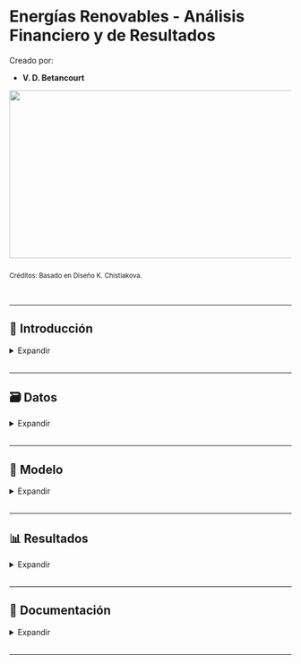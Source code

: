# Energías Renovables - Análisis Financiero y de Resultados

Creado por:

*  **V. D. Betancourt**


<img src="https://github.com/vbleal/Energy/blob/main/zImag/Ban_Energy_Financials.gif" width="1000" height="300">

<sub>Créditos: Basado en Diseño K. Chistiakova.</sub>





<br>

---

## 📃 Introducción


<details>
<summary>Expandir </summary>

<br>


### 📄 Descripción

El presente proyecto pertenece al ámbito de las **Energías Renovables**. En particular, está enfocado en datos de **Estados Financieros y de Resultados** de una **Empresa**.



<br>

### 🎯 Objetivo


El presente proyecto tiene como finalidad estudiar la **Información Financiera Anual de la Empresa**, del **2011** al **2023**, por medio de:

* Generar un *Análisis Exploratorio de Datos*, incluyendo diversas visualizaciones diseñadas en Seaborn.

* Generar *Predicciones* con diferentes modelos, tales como: Redes Neuronales y Regresión Múltiple.

  
</details>









<br>

---

## 🗃️ Datos


<details>
<summary>Expandir </summary>

<br>


Se ha creado un fichero en MS Excel, llamado **`'fin_data_energy.xlsx'`**, con la **Información Financiera Anual** de la Empresa, disponible en su sitio web, por lo que es *información pública*.

El dataset **`'fin_data_energy.xlsx'`** consta de **17 campos** que se describen a continuación.

<br>

### Cuentas de Referencia

* **`Fecha`**: Indica cuándo se recogieron o reportaron los datos financieros.

* **`Empresa`**: El nombre de la empresa a la que pertenecen los datos financieros. Aunque el Análisis de este proyecto trata de una sola Empresa, el dataset hace distinción entre 2 empresas debido al cambio de nombre de la empresa original, a partir de 2015.



<br>

### Cuentas del Balance

* **`Activo no corriente`**: Se refiere a los activos que no se espera que se conviertan en efectivo o que no se usarán dentro de un año. Ejemplos incluyen bienes inmuebles, maquinaria y patentes.

* **`Activo corriente`**: Incluye todos los activos que se espera que se conviertan en efectivo, se vendan o se consuman en el plazo de un año o menos. Ejemplos comunes son el efectivo, inventarios y cuentas por cobrar.

* **`Total Activo`**: La suma de los activos corrientes y no corrientes. Representa todos los recursos económicos controlados por la empresa.

* **`Patrimonio neto`**: También conocido como capital propio, es el valor residual de los activos de la empresa menos sus pasivos. Es básicamente lo que los propietarios de la empresa poseen.

* **`Pasivo no corriente`**: Deudas o obligaciones financieras que no se espera que sean liquidadas dentro del próximo año fiscal. Ejemplos incluyen préstamos a largo plazo y bonos emitidos.

* **`Pasivo corriente`**: Deudas o obligaciones que deben ser pagadas dentro de un año. Incluye cosas como cuentas por pagar, deudas a corto plazo y otros pasivos a corto plazo.

* **`Total Pasivo`**: Representa la suma de los pasivos corrientes y no corrientes.

* **`Total Pasivo y Patrimonio`**: Es la suma del Patrimonio neto y el Total Pasivo.




<br>

### Cuentas de Resultados

* **`Ingresos de las operaciones`**: Los ingresos generados por las actividades principales de la empresa, excluyendo los ingresos extraordinarios.

* **`Margen Bruto`**: Los ingresos de las operaciones menos el costo de los bienes vendidos. Es una medida de la eficiencia de producción y ventas de la empresa.

* **`EBITDA`**: Acrónimo de "Earnings Before Interest, Taxes, Depreciation, and Amortization" (Ganancias antes de intereses, impuestos, depreciación y amortización). Es un indicador de la rentabilidad operativa de la empresa antes de ciertos factores financieros y contables.

* **`EBIT`**: Acrónimo de "Earnings Before Interest and Taxes" (Ganancias antes de intereses e impuestos). Similar al EBITDA pero sin excluir la depreciación y la amortización.

* **`Resultado antes de impuestos`**: Las ganancias de la empresa antes de que se hayan deducido los impuestos. Indica la rentabilidad antes de la intervención fiscal.

* **`Resultado consolidado del ejercicio`**: Las ganancias totales de la empresa, incluyendo todas sus subsidiarias, después de deducir gastos e impuestos.

* **`Resultado neto atribuible a la sociedad dominante`**: El beneficio neto que corresponde a la empresa matriz después de considerar los intereses de minoritarios y otros factores. Es la parte del beneficio neto que realmente pertenece a la empresa controladora.



<br>

### Notas importantes

* La información original se encuentra en **miles de euros**.

* El dataset **`'fin_data_energy.xlsx'`** contiene los datos en **euros**.

* En este Proyecto/Notebook, se toma la información en euros del dataset **`'fin_data_energy.xlsx'`** y se trabaja en **millones de euros**.

* Se identificó en la información original que el campo **`'Total Pasivo'`** incluía los datos del Pasivo y del Patrimonio. Con la finalidad de ahorrar tiempo, el dataset **`'fin_data_energy.xlsx'`** contiene la separación de esta información. Es decir, ahora **`'Total Pasivo'`** contiene sólo los datos de los Pasivos, se creó una nueva columna para el **`'Patrimonio neto'`**, y el **`'Total Pasivo y Patrimonio'`** es la suma de los 2 campos anteriores.


  
</details>













<br>

---

## 🧮 Modelo


<details>
<summary>Expandir </summary>

<br>

### Modelo de Redes Neuronales

<br>
<img src="https://github.com/vbleal/Energy/blob/main/Financials/Imag/Modelo_NN_Financials.png" width="500" height="370">


  
</details>









<br>

---
##  📊 Resultados

<details>
<summary>Expandir </summary>

<br>



<details>
<summary>BALANCE </summary>

<br>

### Evolución Anual del Activo, Pasivo y Patrimonio Neto


<img src="https://github.com/vbleal/Energy/blob/main/Financials/Imag/Balance_Barplot_Hist.png" width="900" height="1000">



<br>
<br>


### Pairplot: Activo, Pasivo, y Cuentas de Resultados

<br>
<img src="https://github.com/vbleal/Energy/blob/main/Financials/Imag/Pairplot_Balance_Resultados.png" width="900" height="1000">




<br>
<br>

### Gráficos KDE


<br>

#### Distribución del Activo Corriente

<br>
<img src="https://github.com/vbleal/Energy/blob/main/Financials/Imag/KDE_AC.png" width="400" height="300">




<br>

#### Distribución del Pasivo Corriente

<br>
<img src="https://github.com/vbleal/Energy/blob/main/Financials/Imag/KDE_PC.png" width="400" height="300">






<br>
<br>

### Lineplots

<br>

#### Tendencia de Activos y Pasivos

<br>
<img src="https://github.com/vbleal/Energy/blob/main/Financials/Imag/Lineplot_Subplots_Activos_Pasivos.png" width="1000" height="400">



<br>

#### Tendencia de Activos y Pasivos en Conjunto

<br>
<img src="https://github.com/vbleal/Energy/blob/main/Financials/Imag/Lineplot_Activos_Pasivos.png" width="800" height="500">






<br>
<br>

### Heatmap

<br>

#### Correlaciones

<br>
<img src="https://github.com/vbleal/Energy/blob/main/Financials/Imag/Heatmap.png" width="800" height="500">





<br>

#### Correlaciones Positivas

<br>
<img src="" width="500" height="300">




<br>

#### Correlaciones Negativas

<br>
<img src="" width="500" height="300">






</details>





<br>


<details>
<summary>CUENTAS DE RESULTADOS </summary>

<br>

### Evolución Anual de las Cuentas de Resultados


<img src="https://github.com/vbleal/Energy/blob/main/Financials/Imag/Resultados_Barplot_Hist.png" width="1000" height="1100">






<br>
<br>

### EBITDA vs Resultado Consolidado

<br>
<img src="https://github.com/vbleal/Energy/blob/main/Financials/Imag/Scatterplot_EBITDA_Res.png" width="500" height="300">




<br>
<br>


### Gráficos KDE


#### Distribución del EBITDA

<br>

<img src="https://github.com/vbleal/Energy/blob/main/Financials/Imag/KDE_EBITDA.png" width="500" height="300">



<br>


#### Distribución del Resultado antes de Impuestos

<br>

<img src="https://github.com/vbleal/Energy/blob/main/Financials/Imag/KDE_Resultados.png" width="500" height="300">






</details>

<br>



<details>
<summary>PROYECCIONES </summary>

<br>


### 🔮 Proyecciones del Balance con Redes Neuronales

<br>
<img src="https://github.com/vbleal/Energy/blob/main/Financials/Imag/Pred_NN_Balance.png" width="800" height="450">





<br>


### 🔮 Proyecciones de Cuentas de Resultados con Redes Neuronales

<br>
<img src="https://github.com/vbleal/Energy/blob/main/Financials/Imag/Pred_NN_Res.png" width="800" height="450">







<br>


### 🔮 Proyecciones del Balance con Regresión Múltiple

<br>
<img src="https://github.com/vbleal/Energy/blob/main/Financials/Imag/Pred_RM_Balance.png" width="800" height="450">






<br>


### 🔮 Proyecciones de Cuentas de Resultados con Regresión Múltiple

<br>
<img src="https://github.com/vbleal/Energy/blob/main/Financials/Imag/Pred_RM_Res.png" width="800" height="450">







</details>

  
</details>








<br>

---
## 💼 Documentación


<details>
<summary>Expandir </summary>

<br>

<details>
<summary>Reporte </summary>

<br>

*  [Reporte PDF con Código](https://github.com/vbleal/Energy/blob/main/Financials/Doc/Energ%C3%ADas%20Renovables%20-%20An%C3%A1lisis%20Financiero%20Empresa.pdf)

<br>







</details>

</details>
















<br>

---
